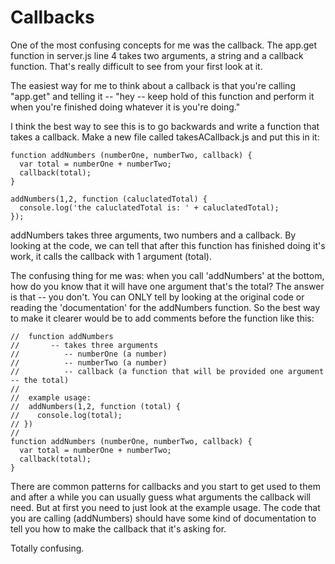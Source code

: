# Callbacks

One of the most confusing concepts for me was the callback.  The app.get function in server.js line 4 takes two arguments, a string and a callback function.  That's really difficult to see from your first look at it.  

The easiest way for me to think about a callback is that you're calling "app.get" and telling it -- "hey -- keep hold of this function and perform it when you're finished doing whatever it is you're doing."

I think the best way to see this is to go backwards and write a function that takes a callback.  Make a new file called takesACallback.js and put this in it:

```
function addNumbers (numberOne, numberTwo, callback) {
  var total = numberOne + numberTwo;
  callback(total);
}

addNumbers(1,2, function (caluclatedTotal) {
  console.log('the caluclatedTotal is: ' + caluclatedTotal);
});
```

addNumbers takes three arguments, two numbers and a callback.  By looking at the code, we can tell that after this function has finished doing it's work, it calls the callback with 1 argument (total).

The confusing thing for me was: when you call 'addNumbers' at the bottom, how do you know that it will have one argument that's the total?  The answer is that -- you don't.  You can ONLY tell by looking at the original code or reading the 'documentation' for the addNumbers function.  So the best way to make it clearer would be to add comments before the function like this:


```
//  function addNumbers
//       -- takes three arguments
//          -- numberOne (a number)
//          -- numberTwo (a number)
//          -- callback (a function that will be provided one argument -- the total)
//
//  example usage:
//  addNumbers(1,2, function (total) {
//    console.log(total);  
// })
//                 
function addNumbers (numberOne, numberTwo, callback) {
  var total = numberOne + numberTwo;
  callback(total);
}
```

There are common patterns for callbacks and you start to get used to them and after a while you can usually guess what arguments the callback will need.  But at first you need to just look at the example usage.  The code that you are calling (addNumbers) should have some kind of documentation to tell you how to make the callback that it's asking for.

Totally confusing.
